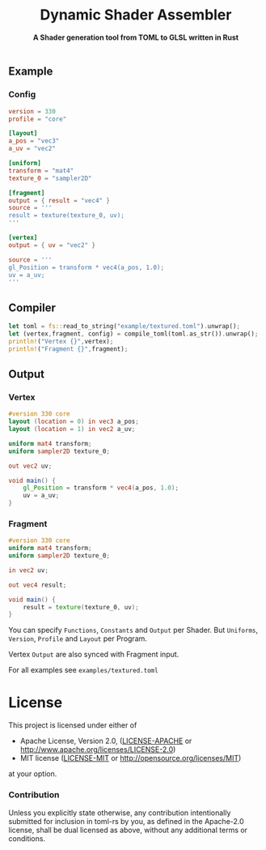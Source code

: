<h1 align="center">Dynamic Shader Assembler</h1>
<div align="center">
  <strong>
    A Shader generation tool from TOML to GLSL written in Rust
  </strong>
</div>
<br />
<div align="center">

[//]: # (  <a href="https://crates.io/crates/async-observable">)

[//]: # (    <img src="https://img.shields.io/crates/v/async-observable.svg?style=flat-square")

[//]: # (    alt="crates.io version" />)

[//]: # (  </a>)
</div>

## Example


### Config

```toml
version = 330
profile = "core"

[layout]
a_pos = "vec3"
a_uv = "vec2"

[uniform]
transform = "mat4"
texture_0 = "sampler2D"

[fragment]
output = { result = "vec4" }
source = '''
result = texture(texture_0, uv);
'''

[vertex]
output = { uv = "vec2" }

source = '''
gl_Position = transform * vec4(a_pos, 1.0);
uv = a_uv;
'''
```

## Compiler 
```rust
let toml = fs::read_to_string("example/textured.toml").unwrap();
let (vertex,fragment, config) = compile_toml(toml.as_str()).unwrap();
println!("Vertex {}",vertex);
println!("Fragment {}",fragment);
```

## Output 

### Vertex
```glsl
#version 330 core
layout (location = 0) in vec3 a_pos; 
layout (location = 1) in vec2 a_uv; 

uniform mat4 transform; 
uniform sampler2D texture_0; 

out vec2 uv; 

void main() {
    gl_Position = transform * vec4(a_pos, 1.0);
    uv = a_uv;
}
```
### Fragment
```glsl
#version 330 core
uniform mat4 transform; 
uniform sampler2D texture_0; 

in vec2 uv; 

out vec4 result; 

void main() {
    result = texture(texture_0, uv);
}
```

You can specify `Functions`, `Constants` and `Output` per Shader.
But `Uniforms`, `Version`, `Profile` and `Layout` per Program.

Vertex `Output` are also synced with Fragment input.

For all examples see `examples/textured.toml`

# License

This project is licensed under either of

* Apache License, Version 2.0, ([LICENSE-APACHE](LICENSE-APACHE) or
  http://www.apache.org/licenses/LICENSE-2.0)
* MIT license ([LICENSE-MIT](LICENSE-MIT) or
  http://opensource.org/licenses/MIT)

at your option.

### Contribution

Unless you explicitly state otherwise, any contribution intentionally submitted
for inclusion in toml-rs by you, as defined in the Apache-2.0 license, shall be
dual licensed as above, without any additional terms or conditions.



